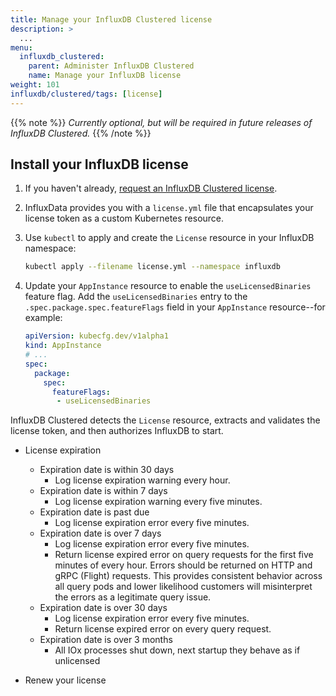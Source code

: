 ```yaml
---
title: Manage your InfluxDB Clustered license
description: >
  ...
menu:
  influxdb_clustered:
    parent: Administer InfluxDB Clustered
    name: Manage your InfluxDB license
weight: 101
influxdb/clustered/tags: [license]
---
```


{{% note %}}
_Currently optional, but will be required in future releases of InfluxDB Clustered._
{{% /note %}}

## Install your InfluxDB license

1.  If you haven't already, [request an InfluxDB Clustered license](https://influxdata.com/contact-sales).
2.  InfluxData provides you with a `license.yml` file that encapsulates your
    license token as a custom Kubernetes resource.
3.  Use `kubectl` to apply and create the `License` resource in your InfluxDB namespace:

    ```sh
    kubectl apply --filename license.yml --namespace influxdb
    ```

4.  Update your `AppInstance` resource to enable the `useLicensedBinaries` feature flag.
    Add the `useLicensedBinaries` entry to the `.spec.package.spec.featureFlags`
    field in your `AppInstance` resource--for example:

    ```yml
    apiVersion: kubecfg.dev/v1alpha1
    kind: AppInstance
    # ...
    spec:
      package:
        spec:
          featureFlags:
           - useLicensedBinaries
    ```

InfluxDB Clustered detects the `License` resource, extracts and validates the
license token, and then authorizes InfluxDB to start.

<!-- --- -->

- License expiration
  - Expiration date is within 30 days
    - Log license expiration warning every hour.
  - Expiration date is within 7 days
    - Log license expiration warning every five minutes.
  - Expiration date is past due
    - Log license expiration error every five minutes.
  - Expiration date is over 7 days
    - Log license expiration error every five minutes.
    - Return license expired error on query requests for the first five minutes of every hour.
      Errors should be returned on HTTP and gRPC (Flight) requests.
      This provides consistent behavior across all query pods and lower likelihood customers will misinterpret the errors as a legitimate query issue.
  - Expiration date is over 30 days
    - Log license expiration error every five minutes.
    - Return license expired error on every query request.
  - Expiration date is over 3 months
    - All IOx processes shut down, next startup they behave as if unlicensed

- Renew your license

<!-- Under what conditions (beside expiration) can a license be revoked? -->

